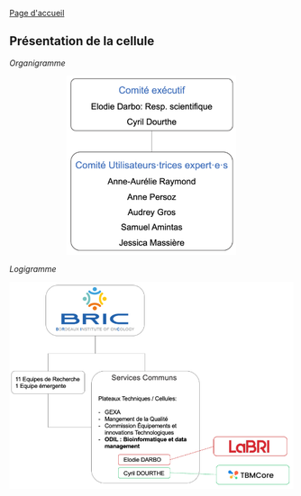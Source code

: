 [Page d'accueil](../index.md)

## Présentation de la cellule

_Organigramme_

<p style="text-align: center;"><img src="../organigramme_cellule.png" alt="organigramme" width="300"/></p>

_Logigramme_

<p style="text-align: center;"><img src="../Environnement ODILE.png" alt="logigramme" width="600"/></p>

